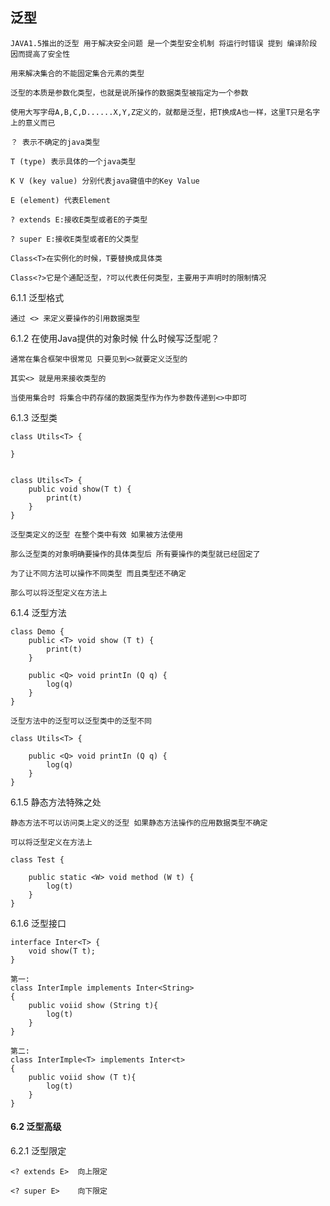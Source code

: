 ## 泛型


	
	JAVA1.5推出的泛型 用于解决安全问题 是一个类型安全机制 将运行时错误 提到 编译阶段 因而提高了安全性
	
	用来解决集合的不能固定集合元素的类型
	
	泛型的本质是参数化类型，也就是说所操作的数据类型被指定为一个参数
	
	使用大写字母A,B,C,D......X,Y,Z定义的，就都是泛型，把T换成A也一样，这里T只是名字上的意义而已

	？ 表示不确定的java类型
	
	T (type) 表示具体的一个java类型
	
	K V (key value) 分别代表java键值中的Key Value
	
	E (element) 代表Element
	
	? extends E:接收E类型或者E的子类型
	
	? super E:接收E类型或者E的父类型
	
	Class<T>在实例化的时候，T要替换成具体类  
	
	Class<?>它是个通配泛型，?可以代表任何类型，主要用于声明时的限制情况


6.1.1 泛型格式
	
	通过 <> 来定义要操作的引用数据类型
	

6.1.2 在使用Java提供的对象时候 什么时候写泛型呢？
	
	通常在集合框架中很常见 只要见到<>就要定义泛型的
	
	其实<> 就是用来接收类型的
	
	当使用集合时 将集合中药存储的数据类型作为作为参数传递到<>中即可


6.1.3 泛型类

	class Utils<T> {
	
	}
	

	class Utils<T> {
		public void show(T t) {
			print(t)
		}
	}
	
	泛型类定义的泛型 在整个类中有效 如果被方法使用
	
	那么泛型类的对象明确要操作的具体类型后 所有要操作的类型就已经固定了
	
	为了让不同方法可以操作不同类型 而且类型还不确定
	
	那么可以将泛型定义在方法上
	
	
6.1.4 泛型方法

	class Demo {
		public <T> void show (T t) {
			print(t)
		}
		
		public <Q> void printIn (Q q) {
			log(q)
		}
 	}
	
	泛型方法中的泛型可以泛型类中的泛型不同
	
	class Utils<T> {
		
		public <Q> void printIn (Q q) {
			log(q)
		}
	}
	

6.1.5 静态方法特殊之处
	
	静态方法不可以访问类上定义的泛型 如果静态方法操作的应用数据类型不确定 
	
	可以将泛型定义在方法上
	
	class Test {
	
		public static <W> void method (W t) {
			log(t)
		}
	}
	
6.1.6 泛型接口

	interface Inter<T> {
		void show(T t);
	}
	
	第一:
	class InterImple implements Inter<String> 
	{
		public voiid show (String t){
			log(t)
		}
	}
	
	第二:
	class InterImple<T> implements Inter<t> 
	{
		public voiid show (T t){
			log(t)
		}
	}
	
#### 6.2 泛型高级

6.2.1 泛型限定
	
	<? extends E>  向上限定  
	
	<? super E>    向下限定
	
	
	